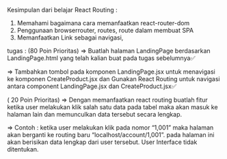 Kesimpulan dari belajar React Routing :

1. Memahami bagaimana cara memanfaatkan react-router-dom 
2. Penggunaan browserrouter, routes, route dalam membuat SPA
3. Memanfaatkan Link sebagai navigasi, 


tugas : 
(80 Poin Prioritas) 
=> Buatlah halaman LandingPage berdasarkan LandingPage.html yang telah kalian buat pada tugas sebelumnya✅

=> Tambahkan tombol pada komponen LandingPage.jsx untuk menavigasi ke komponen CreateProduct.jsx dan Gunakan React Routing untuk navigasi antara component LandingPage.jsx dan CreateProduct.jsx✅


( 20 Poin Prioritas)
=> Dengan memanfaatkan react routing buatlah fitur ketika user melakukan klik salah satu data pada tabel maka akan masuk ke halaman lain dan memunculkan data tersebut secara lengkap. 

=> Contoh : ketika user melakukan klik pada nomor “1,001” maka halaman akan berganti ke routing baru “localhost/account/1,001”. pada halaman ini akan berisikan data lengkap dari user tersebut. User Interface tidak ditentukan.